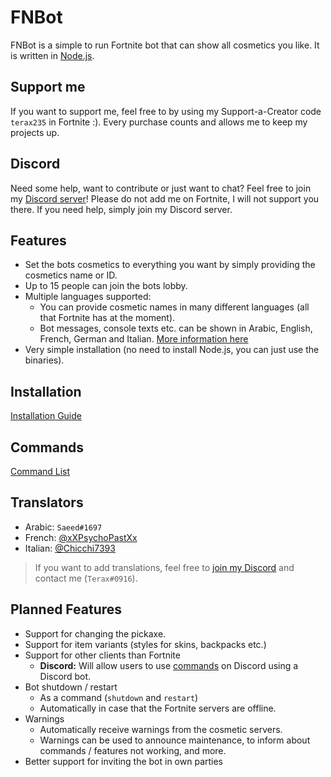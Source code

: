 # FNBot

FNBot is a simple to run Fortnite bot that can show all cosmetics you like. It is written in [Node.js](https://nodejs.org/en).

## Support me
If you want to support me, feel free to by using my Support-a-Creator code `terax235` in Fortnite :).
Every purchase counts and allows me to keep my projects up.

## Discord

Need some help, want to contribute or just want to chat? Feel free to join my [Discord server](https://discord.gg/dksmQK7)!
Please do not add me on Fortnite, I will not support you there. If you need help, simply join my Discord server.

## Features

- Set the bots cosmetics to everything you want by simply providing the cosmetics name or ID.
- Up to 15 people can join the bots lobby.
- Multiple languages supported:
  - You can provide cosmetic names in many different languages (all that Fortnite has at the moment).
  - Bot messages, console texts etc. can be shown in Arabic, English, French, German and Italian. [More information here](#Translators)
- Very simple installation (no need to install Node.js, you can just use the binaries).

## Installation

[Installation Guide](https://github.com/Terax235/fnbot-client/wiki/Installation)

## Commands

[Command List](https://github.com/Terax235/fnbot-client/wiki/Commands)

## Translators

- Arabic: `Saeed#1697`
- French: [@xXPsychoPastXx](https://twitter.com/xXPsychoPastXx)
- Italian: [@Chicchi7393](https://twitter.com/Chicchi7393)

> If you want to add translations, feel free to [join my Discord](https://discord.gg/dksmQK7) and contact me (`Terax#0916`).

## Planned Features

- Support for changing the pickaxe.
- Support for item variants (styles for skins, backpacks etc.)
- Support for other clients than Fortnite
  - **Discord:** Will allow users to use [commands](https://github.com/Terax235/fnbot-client/wiki/Commands) on Discord using a Discord bot.
- Bot shutdown / restart
  - As a command (`shutdown` and `restart`)
  - Automatically in case that the Fortnite servers are offline.
- Warnings
  - Automatically receive warnings from the cosmetic servers.
  - Warnings can be used to announce maintenance, to inform about commands / features not working, and more.
- Better support for inviting the bot in own parties